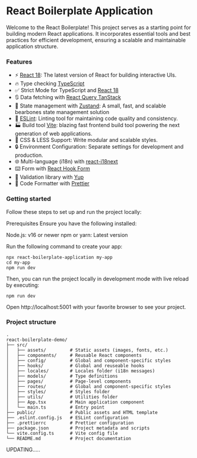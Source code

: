 # React Boilerplate Application

Welcome to the React Boilerplate! This project serves as a starting point for building modern React applications. It incorporates essential tools and best practices for efficient development, ensuring a scalable and maintainable application structure.

### Features

- ⚡ [React 18](https://react.dev/): The latest version of React for building interactive UIs.
- 🔥 Type checking [TypeScript](https://www.typescriptlang.org)
- ✅ Strict Mode for TypeScript and [React 18](https://react.dev)
- 🔃 Data fetching with [React Query TanStack](https://tanstack.com/query/latest)
- 🐻 State management with [Zustand](https://zustand.docs.pmnd.rs/getting-started/introduction): A small, fast, and scalable bearbones state management solution
- 📏 [ESLint](https://eslint.org): Linting tool for maintaining code quality and consistency.
- 🏭 Build tool [Vite](https://vite.dev/guide/): blazing fast frontend build tool powering the next generation of web applications.
- 🎨 CSS & LESS Support: Write modular and scalable styles.
- 🔒 Environment Configuration: Separate settings for development and production.
- 🌐 Multi-language (i18n) with [react-i18next](https://react.i18next.com/)
- ⌨️ Form with [React Hook Form](https://react-hook-form.com)
- 🔴 Validation library with [Yup](https://github.com/jquense/yup)
- 💖 Code Formatter with [Prettier](https://prettier.io)

### Getting started

Follow these steps to set up and run the project locally:

Prerequisites
Ensure you have the following installed:

Node.js: v16 or newer
npm or yarn: Latest version

Run the following command to create your app:

```shell
npx react-boilerplate-application my-app
cd my-app
npm run dev
```

<!-- Run the following command on your local environment:

```shell
npm install
``` -->

Then, you can run the project locally in development mode with live reload by executing:

```shell
npm run dev
```

Open http://localhost:5001 with your favorite browser to see your project.

### Project structure

```shell
.
react-boilerplate-demo/
├── src/
│   ├── assets/         # Static assets (images, fonts, etc.)
│   ├── components/     # Reusable React components
│   ├── config/         # Global and component-specific styles
│   ├── hooks/          # Global and reuseable hooks
│   ├── locales/        # Locales folder (i18n messages)
│   ├── models/         # Type definitions
│   ├── pages/          # Page-level components
│   ├── routes/         # Global and component-specific styles
│   ├── styles/         # Styles folder
│   ├── utils/          # Utilities folder
│   ├── App.tsx         # Main application component
│   └── main.ts         # Entry point
├── public/             # Public assets and HTML template
├── .eslint.config.js   # ESLint configuration
├── .prettierrc         # Prettier configuration
├── package.json        # Project metadata and scripts
└── vite.config.ts      # Vite config file
└── README.md           # Project documentation
```

UPDATING.....
